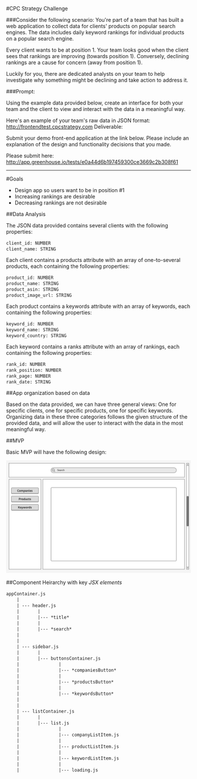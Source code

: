#CPC Strategy Challenge

###Consider the following scenario:
You're part of a team that has built a web application to collect data for clients' products on popular search engines. The data includes daily keyword rankings for individual products on a popular search engine. 

Every client wants to be at position 1. Your team looks good when the client sees that rankings are improving (towards position 1). Conversely, declining rankings are a cause for concern (away from position 1). 

Luckily for you, there are dedicated analysts on your team to help investigate why something might be declining and take action to address it. 

###Prompt:

Using the example data provided below, create an interface for both your team and the client to view and interact with the data in a meaningful way.
 
Here's an example of your team's raw data in JSON format:
http://frontendtest.cpcstrategy.com 
Deliverable:

Submit your demo front-end application at the link below. Please include an explanation of the design and functionality decisions that you made. 

Please submit here: http://app.greenhouse.io/tests/e0a44d6b197459300ce3669c2b308f61

- - - - - - - - 

#Goals

- Design app so users want to be in position #1
- Increasing rankings are desirable 
- Decreasing rankings are not desirable

##Data Analysis

The JSON data provided contains several clients with the following properties:

```
client_id: NUMBER 
client_name: STRING  
```

Each client contains a products attribute with an array of one-to-several products, each containing the following properties:

```
product_id: NUMBER
product_name: STRING
product_asin: STRING
product_image_url: STRING
```

Each product contains a keywords attribute with an array of keywords, each containing the following properties:

```
keyword_id: NUMBER
keyword_name: STRING
keyword_country: STRING
```

Each keyword contains a ranks attribute with an array of rankings, each containing the following properties:

```
rank_id: NUMBER
rank_position: NUMBER
rank_page: NUMBER
rank_date: STRING
```

##App organization based on data

Based on the data provided, we can have three general views: One for specific clients, one for specific products, one for specific keywords. Organizing data in these three categories follows the given structure of the provided data, and will allow the user to interact with the data in the most meaningful way.


##MVP

Basic MVP will have the following design:

![MVP Mockup](/assets/mvp-mockup.png)

##Component Heirarchy with key *JSX elements*

```
appContainer.js
	|
	| --- header.js
	|		|
	|		|--- *title*
	|		|
	|		|--- *search*
	|
	|
	| --- sidebar.js
	|		|
	|		|--- buttonsContainer.js
	|       		|
	|               |--- *companiesButton*
	|               |
	|               |--- *productsButton*
	|               |
	|               |--- *keywordsButton*
	|
	|
	| --- listContainer.js
	|		|
	|		|--- list.js
	|				|
	|				|--- companyListItem.js
	|				|
	|				|--- productListItem.js
	|				|
	|				|--- keywordListItem.js
	|               |
	|               |--- loading.js
							
```




